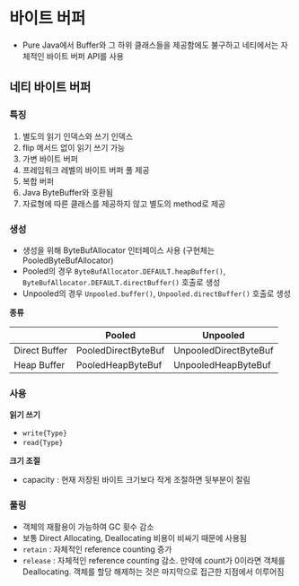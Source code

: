 # 바이트 버퍼
- Pure Java에서 Buffer와 그 하위 클래스들을 제공함에도 불구하고 네티에서는 자체적인 바이트 버퍼 API를 사용

## 네티 바이트 버퍼
### 특징
1. 별도의 읽기 인덱스와 쓰기 인덱스
2. flip 메서드 없이 읽기 쓰기 가능
3. 가변 바이트 버퍼
4. 프레임워크 레벨의 바이트 버퍼 풀 제공
5. 복합 버퍼
6. Java ByteBuffer와 호환됨
7. 자료형에 따른 클래스를 제공하지 않고 별도의 method로 제공


### 생성
- 생성을 위해 ByteBufAllocator 인터페이스 사용 (구현체는 PooledByteBufAllocator)
- Pooled의 경우 `ByteBufAllocator.DEFAULT.heapBuffer()`, `ByteBufAllocator.DEFAULT.directBuffer()` 호출로 생성
- Unpooled의 경우 `Unpooled.buffer()`, `Unpooled.directBuffer()` 호출로 생성

**종류**

|  | Pooled | Unpooled |
| -- | -- | -- |
| Direct Buffer | PooledDirectByteBuf | UnpooledDirectByteBuf |
| Heap Buffer | PooledHeapByteBuf | UnpooledHeapByteBuf |

### 사용
**읽기 쓰기**
- `write{Type}`
- `read{Type}`

**크기 조절**
- capacity : 현재 저장된 바이트 크기보다 작게 조절하면 뒷부분이 잘림

### 풀링
- 객체의 재활용이 가능하여 GC 횟수 감소
- 보통 Direct Allocating, Deallocating 비용이 비싸기 때문에 사용됨
- `retain` : 자체적인 reference counting 증가
- `release` : 자체적인 reference counting 감소. 만약에 count가 0이라면 객체를 Deallocating. 객체를 할당 해제하는 것은 마지막으로 접근한 지점에서 이루어짐

